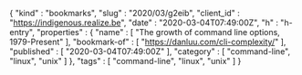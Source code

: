{
  "kind" : "bookmarks",
  "slug" : "2020/03/g2eib",
  "client_id" : "https://indigenous.realize.be",
  "date" : "2020-03-04T07:49:00Z",
  "h" : "h-entry",
  "properties" : {
    "name" : [ "The growth of command line options, 1979-Present" ],
    "bookmark-of" : [ "https://danluu.com/cli-complexity/" ],
    "published" : [ "2020-03-04T07:49:00Z" ],
    "category" : [ "command-line", "linux", "unix" ]
  },
  "tags" : [ "command-line", "linux", "unix" ]
}
